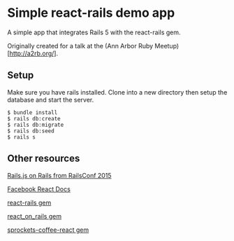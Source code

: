 # Simple react-rails demo app

A simple app that integrates Rails 5 with the react-rails gem.

Originally created for a talk at the (Ann Arbor Ruby Meetup)[http://a2rb.org/].

## Setup

Make sure you have rails installed.  Clone into a new directory then setup the database and start the server.

```
$ bundle install
$ rails db:create
$ rails db:migrate
$ rails db:seed
$ rails s
```

## Other resources

[Rails.js on Rails from RailsConf 2015](https://www.youtube.com/watch?v=kTSsZrub5iE)

[Facebook React Docs](https://facebook.github.io/react/index.html)

[react-rails gem](https://github.com/reactjs/react-rails)

[react_on_rails gem](https://github.com/shakacode/react_on_rails)

[sprockets-coffee-react gem](https://github.com/jsdf/sprockets-coffee-react)
